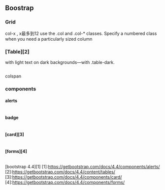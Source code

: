
## Boostrap

### Grid

col-x , x最多到12
use the .col and .col-* classes. Specify a numbered class when you need a particularly sized column



### [Table][2]

with light text on dark backgrounds—with .table-dark.

<img src="https://i.imgur.com/XR7sYsg.png" title="" />

colspan
<img src="https://i.imgur.com/bTqKyae.png" title="" />

### components

#### alerts

<img src="https://i.imgur.com/tYFheJS.png" title="" />

#### badge

<img src="https://i.imgur.com/bpMAw6g.png" title="" />


#### [card][3]

<img src="https://i.imgur.com/AbLhhKs.png" title="" />


#### [forms][4]

<img src="https://i.imgur.com/sDJSDBA.png" title="" />

[bootstrap 4.4][1]
[1]:https://getbootstrap.com/docs/4.4/components/alerts/
[2]:https://getbootstrap.com/docs/4.4/content/tables/
[3]:https://getbootstrap.com/docs/4.4/components/card/
[4]:https://getbootstrap.com/docs/4.4/components/forms/